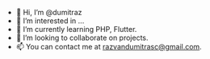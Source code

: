 - 👋 Hi, I’m @dumitraz
- 👀 I’m interested in ...
- 🌱 I’m currently learning PHP, Flutter.
- 💞️ I’m looking to collaborate on projects.
- 📫 You can contact me at razvandumitrasc@gmail.com.

<!---
dumitraz/dumitraz is a ✨ special ✨ repository because its `README.md` (this file) appears on your GitHub profile.
You can click the Preview link to take a look at your changes.
--->
